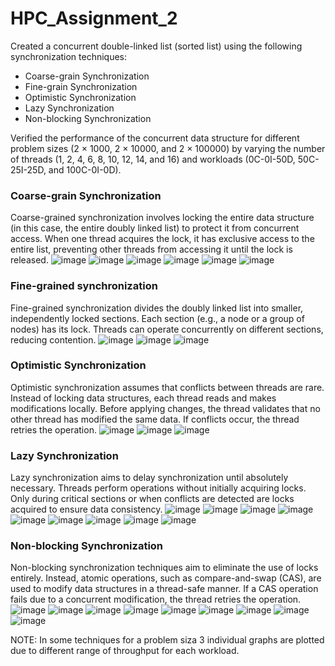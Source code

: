 # HPC_Assignment_2 
Created a concurrent double-linked list (sorted list) using the following synchronization techniques:

- Coarse-grain Synchronization
- Fine-grain Synchronization
- Optimistic Synchronization
- Lazy Synchronization
- Non-blocking Synchronization

Verified the performance of the concurrent data structure for different problem sizes (2 × 1000, 2 × 10000, and 2 × 100000) by varying the number of threads (1, 2, 4, 6, 8, 10, 12, 14, and 16) and workloads (0C-0I-50D, 50C-25I-25D, and 100C-0I-0D).

### Coarse-grain Synchronization
Coarse-grained synchronization involves locking the entire data structure (in this case, the entire doubly linked list) to protect it from concurrent access. When one thread acquires the lock, it has exclusive access to the entire list, preventing other threads from accessing it until the lock is released.
![image](https://github.com/harshakarnam57/HPC2/assets/64098766/100d9957-4d40-43f5-97c6-16dc69fc870b)
![image](https://github.com/harshakarnam57/HPC2/assets/64098766/f6cee3bb-5f18-4d21-a88f-9fbea8d6defb)
![image](https://github.com/harshakarnam57/HPC2/assets/64098766/027f41af-edd2-47da-9db8-6241aa9680a6)
![image](https://github.com/harshakarnam57/HPC2/assets/64098766/1d52d885-edbd-43d4-82a7-0f63294ff987)
![image](https://github.com/harshakarnam57/HPC2/assets/64098766/0e71400b-b440-461d-91c2-08253f55a12c)
![image](https://github.com/harshakarnam57/HPC2/assets/64098766/70705053-c74c-4324-ae4e-593b1aacfb9e)

### Fine-grained synchronization
Fine-grained synchronization divides the doubly linked list into smaller, independently locked sections. Each section (e.g., a node or a group of nodes) has its lock. Threads can operate concurrently on different sections, reducing contention.
![image](https://github.com/harshakarnam57/HPC2/assets/64098766/1e6801dd-d765-44db-95b1-f22de45268ab)
![image](https://github.com/harshakarnam57/HPC2/assets/64098766/3f226c0d-656a-4e03-82c4-2f6086e55c5a)
![image](https://github.com/harshakarnam57/HPC2/assets/64098766/6843f46b-d690-4359-80ba-49918ada42a2)

### Optimistic Synchronization
Optimistic synchronization assumes that conflicts between threads are rare. Instead of locking data structures, each thread reads and makes modifications locally. Before applying changes, the thread validates that no other thread has modified the same data. If conflicts occur, the thread retries the operation.
![image](https://github.com/harshakarnam57/HPC2/assets/64098766/2c6a86c3-833e-4b2c-a7ec-f3201fa46c3c)
![image](https://github.com/harshakarnam57/HPC2/assets/64098766/2588f08d-1ad1-4649-9ece-5604f140f100)
![image](https://github.com/harshakarnam57/HPC2/assets/64098766/37001a1a-23ca-4073-8c71-168a794df0bd)

### Lazy Synchronization
 Lazy synchronization aims to delay synchronization until absolutely necessary. Threads perform operations without initially acquiring locks. Only during critical sections or when conflicts are detected are locks acquired to ensure data consistency.
![image](https://github.com/harshakarnam57/HPC2/assets/64098766/513dbf2a-bcbb-4ad5-ad4e-7d3ce38afd21)
![image](https://github.com/harshakarnam57/HPC2/assets/64098766/f5bde437-ddf9-4bc5-bc82-fa1cca6d3b16)
![image](https://github.com/harshakarnam57/HPC2/assets/64098766/d64ef44c-a6d7-4dc7-a910-d094481b2c1e)
![image](https://github.com/harshakarnam57/HPC2/assets/64098766/b57d5083-b50e-4c10-9507-a1f29c43f1a0)
![image](https://github.com/harshakarnam57/HPC2/assets/64098766/a6df36e0-fb2c-48b3-afb9-734ac2683439)
![image](https://github.com/harshakarnam57/HPC2/assets/64098766/04f82650-0612-4bff-972f-0900722f9bd9)
![image](https://github.com/harshakarnam57/HPC2/assets/64098766/3eb6b94f-c4ab-4a07-a75e-16cefc38d1dd)
![image](https://github.com/harshakarnam57/HPC2/assets/64098766/47e64bdc-a8ad-4963-a3e9-1311325140db)
![image](https://github.com/harshakarnam57/HPC2/assets/64098766/db460ff0-2999-41fd-ba05-df107cafc90d)

### Non-blocking Synchronization
Non-blocking synchronization techniques aim to eliminate the use of locks entirely. Instead, atomic operations, such as compare-and-swap (CAS), are used to modify data structures in a thread-safe manner. If a CAS operation fails due to a concurrent modification, the thread retries the operation.
![image](https://github.com/harshakarnam57/HPC2/assets/64098766/defce5d5-604c-4a70-a8f8-235ab0debbc2)
![image](https://github.com/harshakarnam57/HPC2/assets/64098766/7c692bf8-e78b-440c-acc0-97247bb6676b)
![image](https://github.com/harshakarnam57/HPC2/assets/64098766/de40a71f-3ea3-4ccb-bd8d-5c9214d4d00a)
![image](https://github.com/harshakarnam57/HPC2/assets/64098766/42efeea4-b056-4ca6-a5cc-6ca31dd2083f)
![image](https://github.com/harshakarnam57/HPC2/assets/64098766/d855d244-95e6-408c-9356-5d948a3e05cc)
![image](https://github.com/harshakarnam57/HPC2/assets/64098766/45fb809c-a26d-4870-a190-d58f02a3a645)
![image](https://github.com/harshakarnam57/HPC2/assets/64098766/e037b611-8683-4979-8cfd-7afd3a16cebc)
![image](https://github.com/harshakarnam57/HPC2/assets/64098766/446eba82-2744-44ac-9650-cc14c506fa9b)
![image](https://github.com/harshakarnam57/HPC2/assets/64098766/d8b487bc-413b-49f1-945a-b9b7af12f73e)

NOTE: In some techniques for a problem siza 3 individual graphs are plotted due to different range of throughput for each workload.
